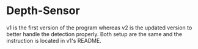 # Depth-Sensor

v1 is the first version of the program whereas v2 is the updated version to better
handle the detection properly. Both setup are the same and the instruction is 
located in v1's README.
